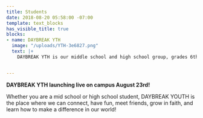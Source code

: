 ```yaml
---
title: Students
date: 2018-08-20 05:58:00 -07:00
template: text_blocks
has_visible_title: true
blocks:
- name: DAYBREAK YTH
  image: "/uploads/YTH-3e6827.png"
  text: |+
    DAYBREAK YTH is our middle school and high school group, grades 6th-12th


---
```


**DAYBREAK YTH launching live on campus August 23rd!**

Whether you are a mid school or high school student, DAYBREAK YOUTH is the place where we can connect, have fun, meet friends, grow in faith, and learn how to make a difference in our world!